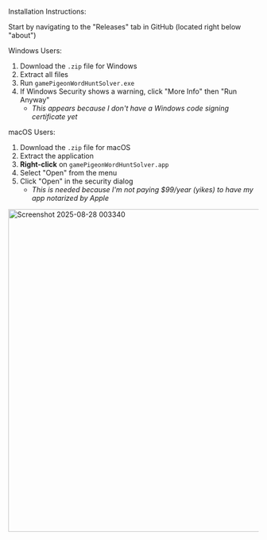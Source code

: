 Installation Instructions:

Start by navigating to the "Releases" tab in GitHub (located right below "about")

Windows Users:
1. Download the `.zip` file for Windows
2. Extract all files
3. Run `gamePigeonWordHuntSolver.exe`
4. If Windows Security shows a warning, click "More Info" then "Run Anyway"
    - *This appears because I don't have a Windows code signing certificate yet*

macOS Users:
1. Download the `.zip` file for macOS
2. Extract the application
3. **Right-click** on `gamePigeonWordHuntSolver.app`
4. Select "Open" from the menu
5. Click "Open" in the security dialog
    - *This is needed because I'm not paying $99/year (yikes) to have my app notarized by Apple*
  
<img width="874" height="650" alt="Screenshot 2025-08-28 003340" src="https://github.com/user-attachments/assets/0e24a91a-6935-4da2-974a-24283dcdc1ae" />

